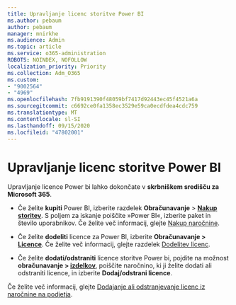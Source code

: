 ```yaml
---
title: Upravljanje licenc storitve Power BI
ms.author: pebaum
author: pebaum
manager: mnirkhe
ms.audience: Admin
ms.topic: article
ms.service: o365-administration
ROBOTS: NOINDEX, NOFOLLOW
localization_priority: Priority
ms.collection: Adm_O365
ms.custom:
- "9002564"
- "4969"
ms.openlocfilehash: 7fb9191390f48059bf7417d92443ec45f4521a6a
ms.sourcegitcommit: c6692ce0fa1358ec3529e59ca0ecdfdea4cdc759
ms.translationtype: MT
ms.contentlocale: sl-SI
ms.lasthandoff: 09/15/2020
ms.locfileid: "47802001"
---
```

# <a name="power-bi-license-management"></a>Upravljanje licenc storitve Power BI

Upravljanje licence Power bi lahko dokončate v **skrbniškem središču za Microsoft 365**.

- Če želite **kupiti** Power BI, izberite razdelek **Obračunavanje** \> **[Nakup storitev](https://go.microsoft.com/fwlink/p/?linkid=868433)**. S poljem za iskanje poiščite »Power BI«, izberite paket in število uporabnikov. Če želite več informacij, glejte [Nakup naročnine](https://docs.microsoft.com/microsoft-365/commerce/subscriptions/upgrade-to-different-plan). 

- Če želite **dodeliti** licence za Power BI, izberite **Obračunavanje > [Licence](https://go.microsoft.com/fwlink/p/?linkid=842264)**. Če želite več informacij, glejte razdelek [Dodelitev licenc](https://docs.microsoft.com/microsoft-365/admin/manage/assign-licenses-to-users).

- Če želite **dodati/odstraniti** licence storitve Power bi, pojdite na možnost **obračunavanje > [izdelkov](https://go.microsoft.com/fwlink/p/?linkid=842054)**, poiščite naročnino, ki ji želite dodati ali odstraniti licence, in izberite **Dodaj/odstrani licence**.

Če želite več informacij, glejte [Dodajanje ali odstranjevanje licenc iz naročnine na podjetja](https://docs.microsoft.com/microsoft-365/commerce/licenses/buy-licenses#add-or-remove-licenses-for-your-business-subscription).